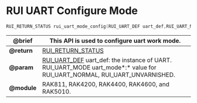 # RUI UART Configure Mode

```c
RUI_RETURN_STATUS rui_uart_mode_config(RUI_UART_DEF uart_def,RUI_UART_MODE uart_mode);
```

| **@brief**  | This API is used to configure uart work mode.                                                                                                                                                                                        |
| ----------- | ------------------------------------------------------------------------------------------------------------------------------------------------------------------------------------------------------------------------------------ |
| **@return** | [RUI_RETURN_STATUS](https://doc.rakwireless.com/developer-tools/developer-tools/getting-started#rui_return_status)                                                                                                                   |
| **@param**  | [RUI_UART_DEF](https://doc.rakwireless.com/developer-tools/developer-tools/rui-interface-general-format#rui_uart_def) uart_def: the instance of UART.<br>RUI_UART_MODE uart_mode*:* value for RUI_UART_NORMAL, RUI_UART_UNVARNISHED. |
| **@module** | RAK811, RAK4200, RAK4400, RAK4600, and RAK5010.                                                                                                                                                                                      |
